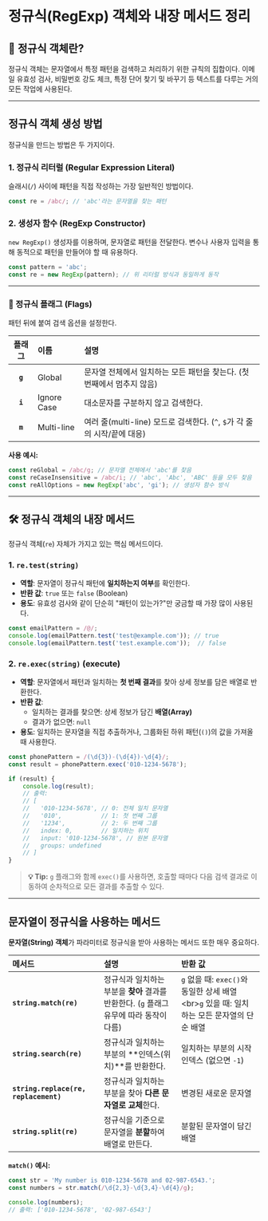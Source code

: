 # 정규식(RegExp) 객체와 내장 메서드 정리



## 📝 정규식 객체란?

정규식 객체는 문자열에서 특정 패턴을 검색하고 처리하기 위한 규칙의 집합이다. 이메일 유효성 검사, 비밀번호 강도 체크, 특정 단어 찾기 및 바꾸기 등 텍스트를 다루는 거의 모든 작업에 사용된다.

-----

## 정규식 객체 생성 방법

정규식을 만드는 방법은 두 가지이다.

### 1\. 정규식 리터럴 (Regular Expression Literal)

슬래시(`/`) 사이에 패턴을 직접 작성하는 가장 일반적인 방법이다.

```javascript
const re = /abc/; // 'abc'라는 문자열을 찾는 패턴
```

### 2\. 생성자 함수 (RegExp Constructor)

`new RegExp()` 생성자를 이용하며, 문자열로 패턴을 전달한다. 변수나 사용자 입력을 통해 동적으로 패턴을 만들어야 할 때 유용하다.

```javascript
const pattern = 'abc';
const re = new RegExp(pattern); // 위 리터럴 방식과 동일하게 동작
```

-----

###  🚩 정규식 플래그 (Flags)

패턴 뒤에 붙여 검색 옵션을 설정한다.

| 플래그 | 이름 | 설명 |
| :---: | :--- | :--- |
| **`g`** | Global | 문자열 전체에서 일치하는 모든 패턴을 찾는다. (첫 번째에서 멈추지 않음) |
| **`i`** | Ignore Case | 대소문자를 구분하지 않고 검색한다. |
| **`m`** | Multi-line | 여러 줄(multi-line) 모드로 검색한다. (`^`, `$`가 각 줄의 시작/끝에 대응) |

**사용 예시:**

```javascript
const reGlobal = /abc/g; // 문자열 전체에서 'abc'를 찾음
const reCaseInsensitive = /abc/i; // 'abc', 'Abc', 'ABC' 등을 모두 찾음
const reAllOptions = new RegExp('abc', 'gi'); // 생성자 함수 방식
```

-----

##  🛠️ 정규식 객체의 내장 메서드

정규식 객체(`re`) 자체가 가지고 있는 핵심 메서드이다.

### 1\. `re.test(string)`

  - **역할**: 문자열이 정규식 패턴에 **일치하는지 여부**를 확인한다.
  - **반환 값**: `true` 또는 `false` (Boolean)
  - **용도**: 유효성 검사와 같이 단순히 "패턴이 있는가?"만 궁금할 때 가장 많이 사용된다.

<!-- end list -->

```javascript
const emailPattern = /@/;
console.log(emailPattern.test('test@example.com')); // true
console.log(emailPattern.test('test.example.com'));  // false
```

### 2\. `re.exec(string)` (execute)

  - **역할**: 문자열에서 패턴과 일치하는 **첫 번째 결과**를 찾아 상세 정보를 담은 배열로 반환한다.
  - **반환 값**:
      - 일치하는 결과를 찾으면: 상세 정보가 담긴 **배열(Array)**
      - 결과가 없으면: `null`
  - **용도**: 일치하는 문자열을 직접 추출하거나, 그룹화된 하위 패턴(`()`)의 값을 가져올 때 사용한다.

<!-- end list -->

```javascript
const phonePattern = /(\d{3})-(\d{4})-\d{4}/;
const result = phonePattern.exec('010-1234-5678');

if (result) {
    console.log(result);
    // 출력:
    // [
    //   '010-1234-5678', // 0: 전체 일치 문자열
    //   '010',           // 1: 첫 번째 그룹
    //   '1234',          // 2: 두 번째 그룹
    //   index: 0,        // 일치하는 위치
    //   input: '010-1234-5678', // 원본 문자열
    //   groups: undefined
    // ]
}
```

> **💡 Tip:** `g` 플래그와 함께 `exec()`를 사용하면, 호출할 때마다 다음 검색 결과로 이동하여 순차적으로 모든 결과를 추출할 수 있다.

-----

##  문자열이 정규식을 사용하는 메서드

**문자열(String) 객체**가 파라미터로 정규식을 받아 사용하는 메서드 또한 매우 중요하다.

| 메서드 | 설명 | 반환 값 |
| :--- | :--- | :--- |
| **`string.match(re)`** | 정규식과 일치하는 부분을 **찾아** 결과를 반환한다. (`g` 플래그 유무에 따라 동작이 다름) | `g` 없을 때: `exec()`와 동일한 상세 배열\<br\>`g` 있을 때: 일치하는 모든 문자열의 단순 배열 |
| **`string.search(re)`** | 정규식과 일치하는 부분의 \*\*인덱스(위치)\*\*를 반환한다. | 일치하는 부분의 시작 인덱스 (없으면 `-1`) |
| **`string.replace(re, replacement)`** | 정규식과 일치하는 부분을 찾아 **다른 문자열로 교체**한다. | 변경된 새로운 문자열 |
| **`string.split(re)`** | 정규식을 기준으로 문자열을 **분할**하여 배열로 만든다. | 분할된 문자열이 담긴 배열 |

**`match()` 예시:**

```javascript
const str = 'My number is 010-1234-5678 and 02-987-6543.';
const numbers = str.match(/\d{2,3}-\d{3,4}-\d{4}/g);

console.log(numbers);
// 출력: ['010-1234-5678', '02-987-6543']
```
